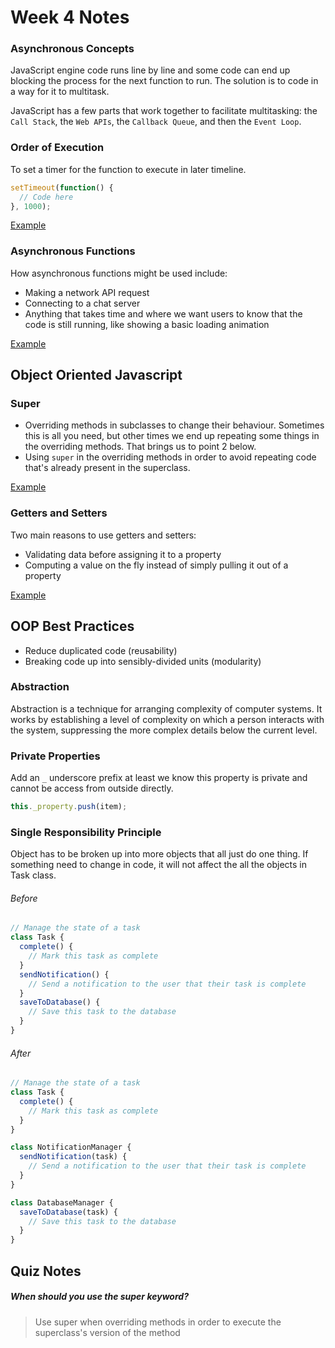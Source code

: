 # Week 4 Notes
### Asynchronous Concepts
JavaScript engine code runs line by line and some code can end up blocking the process for the next function to run. The solution is to code in a way for it to multitask.

JavaScript has a few parts that work together to facilitate multitasking: the `Call Stack`, the `Web APIs`, the `Callback Queue`, and then the `Event Loop`.

### Order of Execution

To set a timer for the function to execute in later timeline.
```javascript
setTimeout(function() {
  // Code here
}, 1000);
```
[Example](function.md#delays)

### Asynchronous Functions
How asynchronous functions might be used include:

- Making a network API request
- Connecting to a chat server
- Anything that takes time and where we want users to know that the code is still running, like showing a basic loading animation

[Example](asynchronous.md)

## Object Oriented Javascript
### Super
- Overriding methods in subclasses to change their behaviour. Sometimes this is all you need, but other times we end up repeating some things in the overriding methods. That brings us to point 2 below.
- Using `super` in the overriding methods in order to avoid repeating code that's already present in the superclass.

[Example](oop.md#inheritance)

### Getters and Setters
Two main reasons to use getters and setters:
- Validating data before assigning it to a property
- Computing a value on the fly instead of simply pulling it out of a property

[Example](oop.md#getters--setters)

## OOP Best Practices
- Reduce duplicated code (reusability)
- Breaking code up into sensibly-divided units (modularity)

### Abstraction
Abstraction is a technique for arranging complexity of computer systems. It works by establishing a level of complexity on which a person interacts with the system, suppressing the more complex details below the current level.

### Private Properties
Add an `_` underscore prefix at least we know this property is private and cannot be access from outside directly.
```javascript
this._property.push(item);
```

### Single Responsibility Principle
Object has to be broken up into more objects that all just do one thing. If something need to change in code, it will not affect the all the objects in Task class.

###### Before
```javascript
// Manage the state of a task
class Task {
  complete() {
    // Mark this task as complete
  }
  sendNotification() {
    // Send a notification to the user that their task is complete
  }
  saveToDatabase() {
    // Save this task to the database
  }
}
```

###### After
```javascript
// Manage the state of a task
class Task {
  complete() {
    // Mark this task as complete
  }
}

class NotificationManager {
  sendNotification(task) {
    // Send a notification to the user that their task is complete
  }
}

class DatabaseManager {
  saveToDatabase(task) {
    // Save this task to the database
  }
}
```

## Quiz Notes

##### When should you use the super keyword?
> Use super when overriding methods in order to execute the superclass's version of the method
